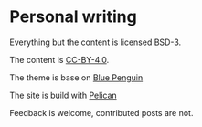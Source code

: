 # Personal writing

Everything but the content is licensed BSD-3.

The content is [CC-BY-4.0](https://creativecommons.org/licenses/by/4.0/legalcode).

The theme is base on [Blue Penguin](https://github.com/jody-frankowski/blue-penguin)

The site is build with [Pelican](http://getpelican.com)

Feedback is welcome, contributed posts are not.
